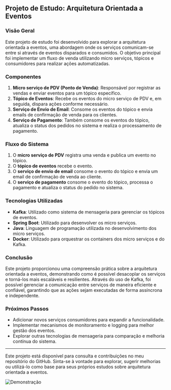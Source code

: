 ## Projeto de Estudo: Arquitetura Orientada a Eventos

### Visão Geral

Este projeto de estudo foi desenvolvido para explorar a arquitetura orientada a eventos, uma abordagem onde os serviços comunicam-se entre si através de eventos disparados e consumidos. O objetivo principal foi implementar um fluxo de venda utilizando micro serviços, tópicos e consumidores para realizar ações automatizadas.

### Componentes

1. **Micro serviço de PDV (Ponto de Venda)**: Responsável por registrar as vendas e enviar eventos para um tópico específico.
2. **Tópico de Eventos**: Recebe os eventos do micro serviço de PDV e, em seguida, dispara ações conforme necessário.
3. **Serviço de Envio de Email**: Consome os eventos do tópico e envia emails de confirmação de venda para os clientes.
4. **Serviço de Pagamento**: Também consome os eventos do tópico, atualiza o status dos pedidos no sistema e realiza o processamento de pagamento.

### Fluxo do Sistema

1. O **micro serviço de PDV** registra uma venda e publica um evento no tópico.
2. O **tópico de eventos** recebe o evento.
3. O **serviço de envio de email** consome o evento do tópico e envia um email de confirmação de venda ao cliente.
4. O **serviço de pagamento** consome o evento do tópico, processa o pagamento e atualiza o status do pedido no sistema.

### Tecnologias Utilizadas

- **Kafka**: Utilizado como sistema de mensageria para gerenciar os tópicos de eventos.
- **Spring Boot**: Utilizado para desenvolver os micro serviços.
- **Java**: Linguagem de programação utilizada no desenvolvimento dos micro serviços.
- **Docker**: Utilizado para orquestrar os containers dos micro serviços e do Kafka.

### Conclusão

Este projeto proporcionou uma compreensão prática sobre a arquitetura orientada a eventos, demonstrando como é possível desacoplar os serviços e torná-los mais escaláveis e resilientes. Através do uso de Kafka, foi possível gerenciar a comunicação entre serviços de maneira eficiente e confiável, garantindo que as ações sejam executadas de forma assíncrona e independente.

### Próximos Passos

- Adicionar novos serviços consumidores para expandir a funcionalidade.
- Implementar mecanismos de monitoramento e logging para melhor gestão dos eventos.
- Explorar outras tecnologias de mensageria para comparação e melhoria contínua do sistema.

---

Este projeto está disponível para consulta e contribuições no meu repositório do GitHub. Sinta-se à vontade para explorar, sugerir melhorias ou utilizá-lo como base para seus próprios estudos sobre arquitetura orientada a eventos.



![Demonstração](https://i.imgur.com/O6B6BTW.gif)
